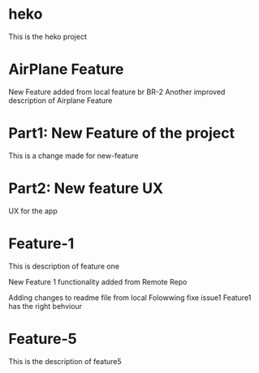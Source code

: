 # heko
This is the heko project

# AirPlane Feature 
New Feature added from local feature br BR-2
Another improved description of Airplane Feature

# Part1: New Feature of the project
This is a change made for new-feature 

# Part2: New feature UX 
UX for the app

# Feature-1 
This is description of feature one

New Feature 1 functionality added from Remote Repo 

Adding changes to readme file from local
Folowwing fixe issue1 Feature1 has the right behviour

# Feature-5
This is the description of feature5
